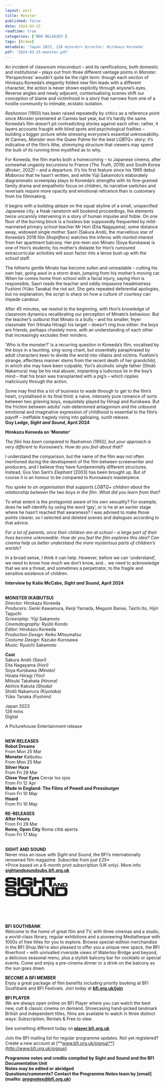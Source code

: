 ```yaml
---
layout: post
title: Monster
published: false
date: 2024-03-25
readtime: true
categories: ['NEW RELEASES']
tags: [Drama]
metadata: 'Japan 2023, 126 mins<br> Director: Hirokazu Koreeda'
pdf: '2024-03-25-monster.pdf'
---
```


An incident of classroom misconduct – and its ramifications, both domestic and institutional – plays out from three different vantage points in _Monster_. ‘Perspectives’ wouldn’t quite be the right term: though each section of Hirokazu Koreeda’s elegantly folded new film leads with a different character, the action is never shown explicitly through anyone’s eyes. Reverse angles and newly adjacent, contextualising scenes shift our conception of blame and victimhood in a story that narrows from one of a hostile community to intimate, ecstatic isolation.

_Rashomon_ (1950) has been raised repeatedly by critics as a reference point since _Monster_ premiered at Cannes last year, but it’s hardly the same. Koreeda’s film doesn’t pit contradicting stories against each other; rather, it layers accounts fraught with blind spots and psychological frailties – building a bigger picture while stressing everyone’s essential unknowability. At Cannes, _Monster_ won the Queer Palme for the best LGBTQ+ story; it’s indicative of the film’s lithe, shimmying structure that viewers may spend the bulk of its running time mystified as to why.

For Koreeda, the film marks both a homecoming – to Japanese cinema, after somewhat ungainly excursions to France (_The Truth_, 2019) and South Korea (_Broker_, 2022) – and a departure. It’s his first feature since his 1995 debut _Maborosi_ that he hasn’t written, and while Yūji Sakamoto’s elaborately diagrammatic screenplay plays to Koreeda’s strengths with its fine-grained family drama and empathetic focus on children, its narrative switches and reversals require more opacity and emotional reticence than is customary from his filmmaking.

It begins with a building ablaze on the squat skyline of a small, unspecified Japanese city; a freak rainstorm will bookend proceedings, the elements twice uncannily intervening in a story of human impulse and foible. On one floor of the burning block is a hostess bar supposedly frequented by mild-mannered primary school teacher Mr Hori (Eita Nagayama); some distance away, widowed single mother Saori (Sakura Andō, the marvellous star of Koreeda’s 2018 film _Shoplifters_) watches the inferno with morbid interest from her apartment balcony. Her pre-teen son Minato (Soya Kurokawa) is one of Hori’s students; his mother’s distaste for Hori’s rumoured extracurricular activities will soon factor into a tense bust-up with the school staff.

The hitherto gentle Minato has become sullen and unreadable – cutting his own hair, going awol in a storm drain, jumping from his mother’s moving car. When he comes home from school with a facial injury, saying Hori is responsible, Saori reads the teacher and oddly impassive headmistress Fushimi (Yūko Tanaka) the riot act. She gets repeated deferential apologies, but no explanation; the script is sharp on how a culture of courtesy can impede candour.

After 45 minutes, we rewind to the beginning, with Hori’s knowledge of classroom dynamics recalibrating our perception of Minato’s behaviour. But the teacher’s outburst that Minato is a bully – and his smaller, feyer classmate Yori (Hinata Hiiragi) his target – doesn’t ring true either: the boys are friends, perhaps chastely more, with an understanding of each other that increasingly excludes their minders.

‘Who is the monster?’ is a recurring question in Koreeda’s film, vocalised by the boys in a taunting, sing-song chant, but essentially paraphrased by adult characters keen to divide the world into villains and victims. Fushimi’s strange, affectless manner stems from the recent death of her grandchild, in which she may have been culpable; Yori’s alcoholic single father (Shidō Nakamura) may be his real abuser, implanting a ludicrous lie in the boy’s mind – that his brain was transplanted with a pig’s – which ripples maliciously through the action.

Some may find this a lot of business to wade through to get to the film’s heart, crystallised in its final third: a naive, intensely pure romance of sorts between two grieving boys, exquisitely played by Hiiragi and Kurokawa. But the friction between adults’ rule-determined antagonism and the unbound emotional and imaginative expression of childhood is essential to the film’s payoff – ineffable tragedy rising into galloping, sunlit release.  
**Guy Lodge, _Sight and Sound_, April 2024**

**Hirokazu Koreeda on ‘Monster’**

_The film has been compared to_ Rashomon _[1950], but your approach is very different to Kurosawa’s. How do you feel about that?_

I understand the comparison, but the name of the film was not often mentioned during the development of the film between screenwriter and producers, and I believe they have fundamentally different structures. Instead, Gus Van Sant’s _Elephant_ [2003] has been brought up. But of course it is an honour to be compared to Kurosawa’s masterpiece.

_You spoke to an organisation that supports LGBTQ+ children about the relationship between the two boys in the film. What did you learn from that?_

To what extent is the protagonist aware of his own sexuality? For example, does he self-identify by using the word ‘gay’, or is he at an earlier stage where he hasn’t reached that awareness? I was advised to make those points clearer, so I selected and deleted scenes and dialogues according to that advice.

_For a lot of parents, once their children are at school – a large part of their lives become unknowable. How do you feel the film explores this idea? Can cinema help us better understand the more mysterious parts of children’s worlds?_

In a broad sense, I think it can help. However, before we can ‘understand’, we need to know how much we don’t know, and… we need to acknowledge that we are a threat, and sometimes a perpetrator, to the fragile and sensitive existence of children.

**Interview by Katie McCabe, _Sight and Sound_, April 2024**
<br><br>

**MONSTER (KAIBUTSU)**<br>
_Director:_ Hirokazu Koreeda<br>
_Producers:_ Genki Kawamura, Kenji Yamada, Megumi Banse, Taichi Ito, Hijiri Taguchi<br>
_Screenplay:_ Yūji Sakamoto<br>
_Cinematography:_ Ryūtō Kondo<br>
_Editor:_ Hirokazu Koreeda<br>
_Production Design:_ Keiko Mitsumatsu<br>
_Costume Design:_ Kazuko Kurosawa<br>
_Music:_ Ryuichi Sakamoto<br>

**Cast**<br>
Sakura Andō _(Saori)_<br>
Eita Nagayama _(Hori)_<br>
Soya Kurokawa _(Minato)_<br>
Hinata Hiiragi _(Yori)_<br>
Mitsuki Takahata _(Hirona)_<br>
Akihiro Kakuta _(Shoda)_<br>
Shidō Nakamura _(Kiyotaka)_<br>
Yūko Tanaka _(Fushimi)_<br>

Japan 2023<br>
126 mins<br>
Digital

A Picturehouse Entertainment release<br>
<br>

**NEW RELEASES**<br>
**Robot Dreams**<br>
From Mon 25 Mar<br>
**Monster** Kaibutsu<br>
From Mon 25 Mar<br>
**Silver Haze**<br>
From Fri 29 Mar<br>
**Close Your Eyes** Cerrar los ojos<br>
From Fri 12 Apr<br>
**Made in England:  The Films of Powell and Pressburger**<br>
From Fri 10 May<br>
**Hoard**<br>
From Fri 10 May<br>

**RE-RELEASES**<br>
**After Hours**<br>
From Fri 29 Mar<br>
**Rome, Open City** Roma città aperta<br>
From Fri 17 May<br>
<br>

**SIGHT AND SOUND**<br>
Never miss an issue with _Sight and Sound_, the BFI’s internationally renowned film magazine. Subscribe from just £25*<br>
*Price based on a 6-month print subscription (UK only). More info: [**sightandsoundsubs.bfi.org.uk**](https://sightandsoundsubs.bfi.org.uk/subscribe)

<img style="float: left;" src="/img/sight-and-sound.jpg" width="40%" height="40%"><br><br><br><br><br><br><br><br>

**BFI SOUTHBANK**  
Welcome to the home of great film and TV, with three cinemas and a studio, a world-class library, regular exhibitions and a pioneering Mediatheque with 1000s of free titles for you to explore. Browse special-edition merchandise in the BFI Shop.We&#39;re also pleased to offer you a unique new space, the BFI Riverfront – with unrivalled riverside views of Waterloo Bridge and beyond, a delicious seasonal menu, plus a stylish balcony bar for cocktails or special events. Come and enjoy a pre-cinema dinner or a drink on the balcony as the sun goes down.  

**BECOME A BFI MEMBER**  
Enjoy a great package of film benefits including priority booking at BFI Southbank and BFI Festivals. Join today at [**bfi.org.uk/join**](http://www.bfi.org.uk/join)  

**BFI PLAYER**  
 We are always open online on BFI Player where you can watch the best new, cult &amp; classic cinema on demand. Showcasing hand-picked landmark British and independent titles, films are available to watch in three distinct ways: Subscription, Rentals &amp; Free to view.  

See something different today on [**player.bfi.org.uk**](https://player.bfi.org.uk)  

Join the BFI mailing list for regular programme updates. Not yet registered? Create a new account at [**www.bfi.org.uk/signup**](http://www.bfi.org.uk/signup)

**Programme notes and credits compiled by Sight and Sound and the BFI Documentation Unit  
Notes may be edited or abridged  
Questions/comments? Contact the Programme Notes team by [email](mailto: prognotes@bfi.org.uk)**


<!--stackedit_data:
eyJoaXN0b3J5IjpbLTIwOTQwNjgxNTFdfQ==
-->
